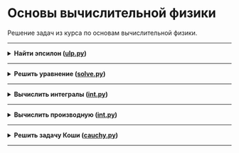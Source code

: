 # Основы вычислительной физики

Решение задач из курса по основам вычислительной физики.

---

<details>
<summary>
<b>Найти эпсилон (<a href="lesson_1/ulp.py">ulp.py</a>)</b>
</summary>

#### Условие

*Машинным* $\epsilon$ называется такое число, что 1 + $\epsilon/2 = 1$, но $1 + \epsilon \not ={1}$. (Также часто используется обозначение ULP - *unit in the last place*, или *unit of least precision*, единица в младшем разряде.) Найти машинное $\epsilon$, число разрядов в мантиссе, максимальную и минимальную степени, при вычислениях с обычной и двойной точностью. Сравнить друг с другом четыре числа: $1, 1 + \frac{\epsilon}{2},1+\epsilon,1+\epsilon+\frac{\epsilon}{2}$, объяснить результат. 

#### Указания

При использовании Python воспользуйтесь типами np.float32 и np.float64.

</details>

---

<details>
<summary>
<b>Решить уравнение (<a href="lesson_2/solve.py">solve.py</a>)</b>
</summary>

#### Условие

Используя методы дихотомии, простых итераций и Ньютона, найти уровень энергии $E$ основного состояния квантовой частицы в прямоугольной потенциальной яме.


</details>

---

<details>
<summary>
<b>Вычислить интегралы (<a href="lesson_3/int.py">int.py</a>)</b>
</summary>

#### Условие

...

</details>

---

<details>
<summary>
<b>Вычислить производную (<a href="lesson_4/diff.py">int.py</a>)</b>
</summary>

#### Условие

...

</details>

---

<details>
<summary>
<b>Решить задачу Коши (<a href="lesson_6/cauchy.py">cauchy.py</a>)</b>
</summary>

#### Условие

...

</details>

---
